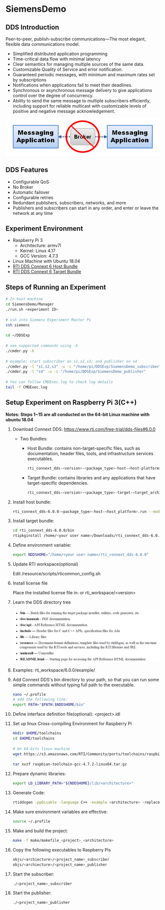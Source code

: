 # SiemensDemo

## DDS Introduction
Peer-to-peer, publish-subscribe communications—The most elegant, flexible data communications
model.

- Simplified distributed application programming
- Time-critical data flow with minimal latency
- Clear semantics for managing multiple sources of the same data.
- Customizable Quality of Service and error notification.
- Guaranteed periodic messages, with minimum and maximum rates set by subscriptions
- Notifications when applications fail to meet their deadlines.
- Synchronous or asynchronous message delivery to give applications control over the degree of concurrency.
- Ability to send the same message to multiple subscribers efficiently, including support for reliable multicast with customizable levels of positive and negative message acknowledgement.

![no broker](./images/nobroker.png)

## DDS Features

- Configurable QoS
- No Broker
- Automatic failover
- Configurable retries
- Redundant publishers, subscribers, networks, and more
- Publishers and subscribers can start in any order, and enter or leave the network at any time

## Experiment Environment
- Raspberry Pi 3
    - Architecture: armv7l
    - Kernel: Linux 4.17
    - GCC Version: 4.7.3
- Linux Machine with Ubuntu 18.04
- [RTI DDS Connext 6 Host Bundle](https://s3.amazonaws.com/RTI/Bundles/6.0.0/Evaluation/rti_connext_dds_secure-6.0.0-eval-x64Linux4gcc7.3.0.tar.gz)
- [RTI DDS Connext 6 Target Bundle](https://community.rti.com/static/downloads/connext-dds/6.0.0/rti_connext_dds-6.0.0-core-target-armv6vfphLinux3.xgcc4.7.2.rtipkg)

## Steps of Running an Experiment

```sh
# In host machine
cd SiemensDemo/Manager
./run.sh <experiment ID>

# ssh into Siemens Experiment Master Pi
ssh siemens

cd ~/DDSExp

# see supported commands using -h
./cmder.py -h

# example: start subscriber on s1,s2,s3; and publisher on s4
./cmder.py -l "s1,s2,s3" -u -c "/home/pi/DDSExp/SiemensDemo_subscriber"
./cmder.py -l "s4" -u -c "/home/pi/DDSExp/SiemensDemo_publisher"

# You can follow CMDExec.log to check log details
tail -f CMDExec.log
```

## Setup Experiment on Raspberry Pi 3(C++)

**Notes: Steps 1~15 are all conducted on the 64-bit Linux machine with ubuntu 18.04**

1. Download Connext DDS: https://www.rti.com/free-trial/dds-files#6.0.0

    - Two Bundles:
        - Host Bundle: contains non-target-specific files, such as documentation, header files, tools, and infrastructure services executables.

            ```sh
            rti_connext_dds-<version>-<package_type>-host-<host-platform>.run
            ```

        - Target Bundle:  contains libraries and any applications that have target-specific dependencies.

            ```sh
            rti_connext_dds-<version>-<package_type>-target-<target_architecture>.rtipkg
            ```

2. Install host bundle:
  
    ```sh
    rti_connext_dds-6.0.0-<package_type>-host-<host_platform>.run --mode unattended --prefix <installation path>
    ```

3. Install target bundle:

    ```sh
    cd rti_connext_dds-6.0.0/bin
    rtipkginstall /home/<your user name>/Downloads/rti_connext_dds-6.0.0-pro-target-i86Linux3gcc4.8.2.rtipkg
    ```

4. Define environment variable:

    ```sh
    export NDDSHOME="/home/<your user name>/rti_connext_dds-6.0.0"
    ```

5. Update RTI workspace(optional)

    Edit <NDDSHOME>/resource/scripts/rticommon_config.sh

6. Install license file

    Place the installed license file in: <NDDSHOME> or rti_workspace/\<version\>

7. Learn the DDS directory tree

    ![Tree](./images/tree.png)

8. Examples: rti_workspace/6.0.0/example/

9. Add Connext DDS's bin directory to your path, so that you can run some simple commands without typing full path to the executable.

    ```sh
    nano ~/.profile
    # add the following line:
    export PATH="$PATH:$NDDSHOME/bin"
    ```
10. Define interface definition file(optional): \<project\>.idl

11. Set up linux Cross-compiling Environment for Raspberry Pi
    ```sh
    mkdir $HOME/toolchains
    cd $HOME/toolchains

    # On 64-bits linux machine
    wget https://s3.amazonaws.com/RTI/Community/ports/toolchains/raspbian-toolchain-gcc-4.7.2-linux64.tar.gz
    
    tar xvzf raspbian-toolchain-gcc-4.7.2-linux64.tar.gz
    ```
12. Prepare dynamic libraries:

    ```sh
    export LD_LIBRARY_PATH="${NDDSHOME}/lib/<architecture>"
    ```

13. Generate Code:

    ```sh
    rtiddsgen -ppDisable -language C++ -example <architecture> -replace <project>.idl
    ```

14. Make sure environment variables are effective:

    ```sh
    source ~/.profile
    ```

15. Make and build the project:

    ```sh
    make -f make/makefile_<project>_<architecture>
    ```

16. Copy the following executables to Raspberry Pis
    ```sh
    objs/<archiecture>/<project_name>_subscriber
    objs/<archiecture>/<project_name>_publisher
    ```
    
17. Start the subscriber:

    ```sh
    ./<project_name>_subscriber
    ```

18. Start the publisher:
    ```sh
    ./<project_name>_publisher
    ```